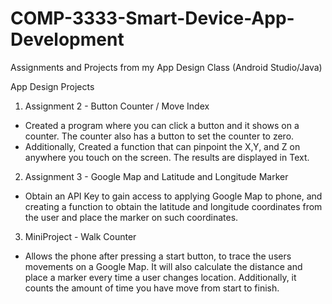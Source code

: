 # COMP-3333-Smart-Device-App-Development
Assignments and Projects from my App Design Class (Android Studio/Java)

App Design Projects

1) Assignment 2 - Button Counter / Move Index
- Created a program where you can click a button and it shows on a counter. The counter also has a button to set the counter to zero.
- Additionally, Created a function that can pinpoint the X,Y, and Z on anywhere you touch on the screen. The results are displayed in Text.

2) Assignment 3 - Google Map and Latitude and Longitude Marker
- Obtain an API Key to gain access to applying Google Map to phone, and creating a function to obtain the latitude and longitude coordinates from the user and place the marker on such coordinates.

3) MiniProject - Walk Counter
- Allows the phone after pressing a start button, to trace the users movements on a Google Map. It will also calculate the distance and place a marker every time a user changes location. Additionally, it counts the amount of time you have move from start to finish.
